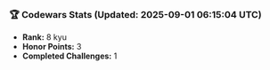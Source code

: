 ### 🏆 Codewars Stats (Updated: 2025-09-01 06:15:04 UTC)

- **Rank:** 8 kyu
- **Honor Points:** 3
- **Completed Challenges:** 1
